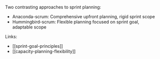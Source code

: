 Two contrasting approaches to sprint planning:
- Anaconda-scrum: Comprehensive upfront planning, rigid sprint scope
- Hummingbird-scrum: Flexible planning focused on sprint goal, adaptable scope

Links:
- [[sprint-goal-principles]]
- [[capacity-planning-flexibility]]
